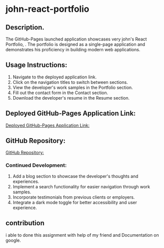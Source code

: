 # john-react-portfolio


## Description.

The GitHub-Pages launched application showcases very john's React Portfolio, . The portfolio is designed as a single-page application and demonstrates his proficiency in building modern web applications.


## Usage Instructions:
1. Navigate to the deployed application link.
2. Click on the navigation titles to switch between sections.
3. View the developer's work samples in the Portfolio section.
4. Fill out the contact form in the Contact section.
5. Download the developer's resume in the Resume section.

## Deployed GitHub-Pages Application Link:
[Deployed GitHub-Pages Application Link:]()

## GitHub Repository:
[GitHub Repository:](https://github.com/veryjohn1991/john-react-portfolio)


### Continued Development:
1. Add a blog section to showcase the developer's thoughts and experiences.
2. Implement a search functionality for easier navigation through work samples.
3. Incorporate testimonials from previous clients or employers.
4. Integrate a dark mode toggle for better accessibility and user experience.

## contribution
 i able to done this assignment with help of my friend and Documentation on google.